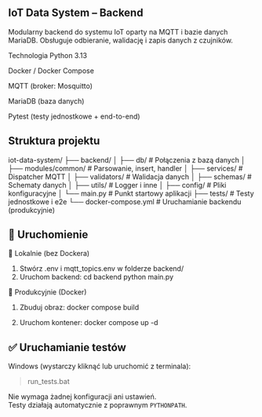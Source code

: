## IoT Data System – Backend
Modularny backend do systemu IoT oparty na MQTT i bazie danych MariaDB. Obsługuje odbieranie, walidację i zapis danych z czujników.

Technologia
Python 3.13

Docker / Docker Compose

MQTT (broker: Mosquitto)

MariaDB (baza danych)

Pytest (testy jednostkowe + end-to-end)

## Struktura projektu
iot-data-system/
├── backend/
│   ├── db/                    # Połączenia z bazą danych
│   ├── modules/common/        # Parsowanie, insert, handler
│   ├── services/              # Dispatcher MQTT
│   ├── validators/            # Walidacja danych
│   ├── schemas/               # Schematy danych
│   ├── utils/                 # Logger i inne
│   ├── config/                # Pliki konfiguracyjne
│   └── main.py                # Punkt startowy aplikacji
├── tests/                     # Testy jednostkowe i e2e
└── docker-compose.yml         # Uruchamianie backendu (produkcyjnie)


## 🚀 Uruchomienie

🔹 Lokalnie (bez Dockera)

1. Stwórz .env i mqtt_topics.env w folderze backend/
2. Uruchom backend:
                    cd backend
                    python main.py

🔹 Produkcyjnie (Docker)

1. Zbuduj obraz:
                docker compose build

2. Uruchom kontener:
                docker compose up -d





## ✅ Uruchamianie testów

Windows (wystarczy kliknąć lub uruchomić z terminala):

> run_tests.bat

Nie wymaga żadnej konfiguracji ani ustawień.  
Testy działają automatycznie z poprawnym `PYTHONPATH`.

